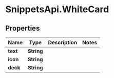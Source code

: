 # SnippetsApi.WhiteCard

## Properties

Name | Type | Description | Notes
------------ | ------------- | ------------- | -------------
**text** | **String** |  | 
**icon** | **String** |  | 
**deck** | **String** |  | 


